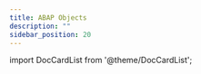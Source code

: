 ```yaml
---
title: ABAP Objects
description: ""
sidebar_position: 20
---
```


import DocCardList from '@theme/DocCardList';

<DocCardList />
